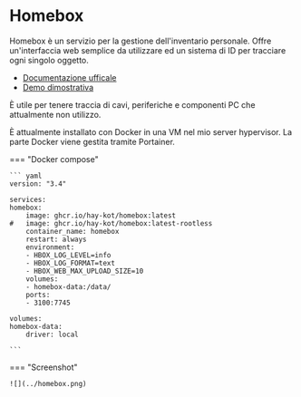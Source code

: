 # Homebox

Homebox è un servizio per la gestione dell'inventario personale. Offre un'interfaccia web semplice da utilizzare ed un sistema di ID per tracciare ogni singolo oggetto.

- [Documentazione ufficale](https://hay-kot.github.io/homebox/)
- [Demo dimostrativa](https://homebox.fly.dev/)

È utile per tenere traccia di cavi, periferiche e componenti PC che attualmente non utilizzo.

È attualmente installato con Docker in una VM nel mio server hypervisor. La parte Docker viene gestita tramite Portainer.

=== "Docker compose"

    ``` yaml
    version: "3.4"

    services:
    homebox:
        image: ghcr.io/hay-kot/homebox:latest
    #   image: ghcr.io/hay-kot/homebox:latest-rootless
        container_name: homebox
        restart: always
        environment:
        - HBOX_LOG_LEVEL=info
        - HBOX_LOG_FORMAT=text
        - HBOX_WEB_MAX_UPLOAD_SIZE=10
        volumes:
        - homebox-data:/data/
        ports:
        - 3100:7745

    volumes:
    homebox-data:
        driver: local

    ```
    
=== "Screenshot"

    ![](../homebox.png)